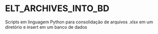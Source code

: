 # ELT_ARCHIVES_INTO_BD
Scripts em linguagem Python para consolidação de arquivos .xlsx em um diretório e insert em um banco de dados
